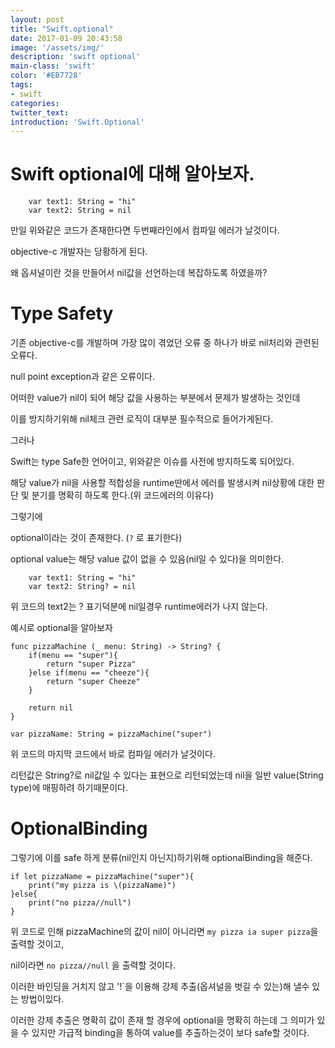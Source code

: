 ```yaml
---
layout: post
title: "Swift.optional"
date: 2017-01-09 20:43:58
image: '/assets/img/'
description: 'swift optional'
main-class: 'swift'
color: '#EB7728'
tags:
- swift
categories:
twitter_text:
introduction: 'Swift.Optional'
---
```


Swift optional에 대해 알아보자.
====

~~~
	var text1: String = "hi"
	var text2: String = nil
~~~

만일 위와같은 코드가 존재한다면 두번째라인에서 컴파일 에러가 날것이다.

objective-c 개발자는 당황하게 된다.

왜 옵셔널이란 것을 만들어서 nil값을 선언하는데 복잡하도록 하였을까?


Type Safety
===

기존 objective-c를 개발하며 가장 많이 겪었던 오류 중 하나가 바로 nil처리와 관련된 오류다.

null point exception과 같은 오류이다.

어떠한 value가 nil이 되어 해당 값을 사용하는 부분에서 문제가 발생하는 것인데

이를 방지하기위해 nil체크 관련 로직이 대부분 필수적으로 들어가게된다.

그러나

Swift는 type Safe한 언어이고, 위와같은 이슈를 사전에 방지하도록 되어있다.

해당 value가 nil을 사용할 적합성을 runtime딴에서 에러를 발생시켜 nil상황에 대한 판단 및 분기를 명확히 하도록 한다.(위 코드에러의 이유다)


그렇기에

optional이라는 것이 존재한다. (`?` 로 표기한다)

optional value는 해당 value 값이 없을 수 있음(nil일 수 있다)을 의미한다. 

~~~
	var text1: String = "hi"
	var text2: String? = nil
~~~

위 코드의 text2는 ? 표기덕분에 nil일경우 runtime에러가 나지 않는다.

예시로 optional을 알아보자

~~~
func pizzaMachine (_ menu: String) -> String? {
    if(menu == "super"){
        return "super Pizza"
    }else if(menu == "cheeze"){
        return "super Cheeze"
    }
    
    return nil
}

var pizzaName: String = pizzaMachine("super")

~~~

위 코드의 마지막 코드에서 바로 컴파일 에러가 날것이다. 

리턴값은 String?로 nil값일 수 있다는 표현으로 리턴되었는데 nil을 일반 value(String type)에 매핑하려 하기때문이다. 

OptionalBinding
===

그렇기에 이를 safe 하게 분류(nil인지 아닌지)하기위해 optionalBinding을 해준다. 

~~~
if let pizzaName = pizzaMachine("super"){
    print("my pizza is \(pizzaName)")
}else{
    print("no pizza//null")
}
~~~

위 코드로 인해 pizzaMachine의 값이 nil이 아니라면 `my pizza ia super pizza`을 출력할 것이고,

nil이라면 `no pizza//null` 을 출력할 것이다.

이러한 바인딩을 거치지 않고 '!`을 이용해 강제 추출(옵셔널을 벗길 수 있는)해 낼수 있는 방법이있다.

이러한 강제 추출은 명확히 값이 존재 할 경우에 optional을 명확히 하는데 그 의미가 있을 수 있지만 가급적 binding을 통하여 value를 추출하는것이 보다 safe할 것이다.























